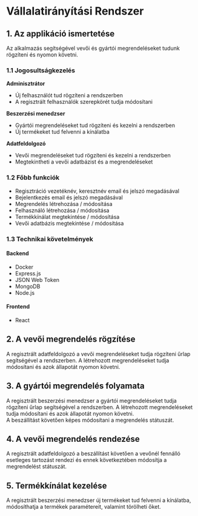 # Vállalatirányítási Rendszer

## 1. Az applikáció ismertetése

Az alkalmazás segítségével vevői és gyártói megrendeléseket tudunk rögzíteni és nyomon követni.

### 1.1 Jogosultságkezelés

**Adminisztrátor**
-   Új felhasználót tud rögzíteni a rendszerben
-   A regisztrált felhasználók szerepkörét tudja módosítani

**Beszerzési menedzser**

-   Gyártói megrendeléseket tud rögzíteni és kezelni a rendszerben
-   Új termékeket tud felvenni a kínálatba  

**Adatfeldolgozó**

-   Vevői megrendeléseket tud rögzíteni és kezelni a rendszerben
-   Megtekintheti a vevői adatbázist és a megrendeléseket

### 1.2 Főbb funkciók

-   Regisztráció vezetéknév, keresztnév email és jelszó megadásával
-   Bejelentkezés email és jelszó megadásával
-   Megrendelés létrehozása / módosítása
-   Felhasználó létrehozása / módosítása
-   Termékkínálat megtekintése / módosítása
-   Vevői adatbázis megtekintése / módosítása

### 1.3 Technikai követelmények

#### Backend
-   Docker
-   Express.js
-   JSON Web Token
-   MongoDB
-   Node.js
    
#### Frontend
-   React

## 2. A vevői megrendelés rögzítése
A regisztrált adatfeldolgozó a vevői megrendeléseket tudja rögzíteni űrlap segítségével a rendszerben. A létrehozott megrendeléseket tudja módosítani és azok állapotát nyomon követni.

## 3. A gyártói megrendelés folyamata
A regisztrált beszerzési menedzser a gyártói megrendeléseket tudja rögzíteni űrlap segítségével a rendszerben. A létrehozott megrendeléseket tudja módosítani és azok állapotát nyomon követni.  
A beszállítást követően képes módosítani a megrendelés státuszát.

## 4. A vevői megrendelés rendezése
A regisztrált adatfeldolgozó a beszállítást követően a vevőnél fennálló esetleges tartozást rendezi és ennek következtében módosítja a megrendelést státuszát.

## 5. Termékkínálat kezelése
A regisztrált beszerzési menedzser új termékeket tud felvenni a kínálatba, módosíthatja a termékek paramétereit, valamint törölheti őket.